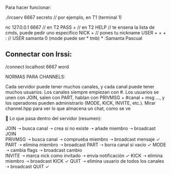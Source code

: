 Para hacer funcionar:

./ircserv 6667 secreto                              // por ejemplo, en T1 (terminal 1)

nc 127.0.0.1 6667                                   // en T2
PASS + <secreto>                                    // en T2
HELP                                                // te ensena la lista de cmds, puede pedir uno especifico
NICK + <nick>                                       // pones tu nickname
USER + <username> + <mode> + <unused> :<realname>   // USER samanta 0 (mode puede ser * tmb) * :Samanta Pascual


## Connectar con Irssi:
/connect localhost 6667 word


NORMAS PARA CHANNELS:

Cada servidor puede tener muchos canales, y cada canal puede tener muchos usuarios.
Los canales siempre empiezan con #.
Los usuarios se unen con JOIN, salen con PART, hablan con PRIVMSG + #canal + msg ..., y los operadores pueden administrarlo (MODE, KICK, INVITE, etc.).
Mirar channel.hpp para ver lo que almacena un chat, como se ve


📌 Lo que pasa dentro del servidor (resumen):

JOIN    ➝ busca canal ➝ crea si no existe ➝ añade miembro ➝ broadcast JOIN      
PRIVMSG ➝ busca canal ➝ comprueba miembro ➝ broadcast mensaje                   ✓
PART    ➝ elimina miembro ➝ broadcast PART ➝ borra canal si vacío               ✓
MODE    ➝ cambia flags ➝ broadcast cambio                                       
INVITE  ➝ marca nick como invitado ➝ envía notificación                         ✓
KICK    ➝ elimina miembro ➝ broadcast KICK                                      ✓
QUIT    ➝ elimina usuario de todos los canales ➝ broadcast QUIT                 ✓
